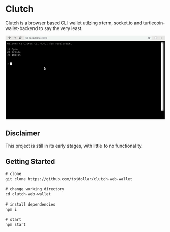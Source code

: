 # Clutch

Clutch is a browser based CLI wallet utilzing xterm, socket.io and turtlecoin-wallet-backend to say the very least.

![Create new Wallet](examples/create_wallet.gif)

## Disclaimer

This project is still in its early stages, with little to no functionality.

## Getting Started

```
# clone
git clone https://github.com/tojdollar/clutch-web-wallet

# change working directory
cd clutch-web-wallet

# install dependencies
npm i

# start
npm start


```
